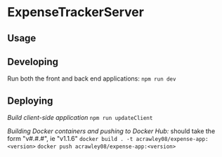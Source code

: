 

# ExpenseTrackerServer



## Usage



## Developing
Run both the front and back end applications: `npm run dev`



## Deploying

*Build client-side application*
`npm run updateClient`

*Building Docker containers and pushing to Docker Hub:*
<version> should take the form "v#.#.#", ie "v1.1.6"
`docker build . -t acrawley08/expense-app:<version>`
`docker push acrawley08/expense-app:<version>`
